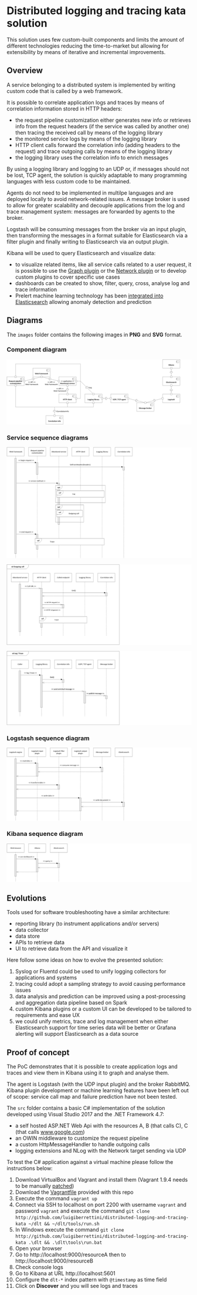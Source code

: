 # Distributed logging and tracing kata solution

This solution uses few custom-built components and limits the amount of different technologies reducing the time-to-market but allowing for extensibility by means of iterative and incremental improvements.


## Overview

A service belonging to a distributed system is implemented by writing custom code that is called by a web framework.

It is possible to correlate application logs and traces by means of correlation information stored in HTTP headers:
 - the request pipeline customization either generates new info or retrieves info from the request headers (if the service was called by another one) then tracing the received call by means of the logging library
 - the monitored service logs by means of the logging library
 - HTTP client calls forward the correlation info (adding headers to the request) and trace outgoing calls by means of the logging library
 - the logging library uses the correlation info to enrich messages

By using a logging library and logging to an UDP or, if messages should not be lost, TCP agent, the solution is quickly adaptable to many programming languages with less custom code to be maintained.

Agents do not need to be implemented in multilpe languages and are deployed locally to avoid network-related issues. A message broker is used to allow for greater scalability and decouple applications from the log and trace management system: messages are forwarded by agents to the broker.

Logstash will be consuming messages from the broker via an input plugin, then transforming the messages in a format suitable for Elasticsearch via a filter plugin and finally writing to Elasticsearch via an output plugin.

Kibana will be used to query Elasticsearch and visualize data:
 - to visualize related items, like all service calls related to a user request, it is possible to use the [Graph plugin](http://www.elastic.co/products/x-pack/graph) or the [Network plugin](http://dlumbrer.github.io/kbn_network/) or to develop custom plugins to cover specific use cases
 - dashboards can be created to show, filter, query, cross, analyse log and trace information
 - Prelert machine learning technology has been [integrated into Elasticsearch](https://www.elastic.co/blog/introducing-machine-learning-for-the-elastic-stack) allowing anomaly detection and prediction


## Diagrams

The `images` folder contains the following images in **PNG** and **SVG** format.

### Component diagram
![Component diagram](images/md-png/diagram-01.png)

### Service sequence diagrams
![Service sequence diagram 1](images/md-png/diagram-02.png)

![Service sequence diagram 2](images/md-png/diagram-03.png)

![Service sequence diagram 3](images/md-png/diagram-04.png)

### Logstash sequence diagram
![Logstash sequence diagram](images/md-png/diagram-05.png)

### Kibana sequence diagram
![Kibana sequence diagram](images/md-png/diagram-06.png)


## Evolutions

Tools used for software troubleshooting have a similar architecture:
 - reporting library (to instrument applications and/or servers)
 - data collector
 - data store
 - APIs to retrieve data
 - UI to retrieve data from the API and visualize it

Here follow some ideas on how to evolve the presented solution:
1. Syslog or Fluentd could be used to unify logging collectors for applications and systems
2. tracing could adopt a sampling strategy to avoid causing performance issues
3. data analysis and prediction can be improved using a post-processing and aggregation data pipeline based on Spark
4. custom Kibana plugins or a custom UI can be developed to be tailored to requirements and ease UX
5. we could unify metrics, trace and log management when either Elasticsearch support for time series data will be better or Grafana alerting will support Elasticsearch as a data source


## Proof of concept
The PoC demonstrates that it is possible to create application logs and traces and view them in Kibana using it to graph and analyse them.

The agent is Logstash (with the UDP input plugin) and the broker RabbitMQ.
Kibana plugin development or machine learning features have been left out of scope: service call map and failure prediction have not been tested.

The `src` folder contains a basic C# implementation of the solution developed using Visual Studio 2017 and the .NET Framework 4.7:
 - a self hosted ASP.NET Web Api with the resources A, B (that calls C), C (that calls www.google.com)
 - an OWIN middleware to customize the request pipeline
 - a custom HttpMessageHandler to handle outgoing calls
 - logging extensions and NLog with the Network target sending via UDP

To test the C# application against a virtual machine please follow the instructions below:
1. Download VirtualBox and Vagrant and install them (Vagrant 1.9.4 needs to be manually [patched](http://github.com/mitchellh/vagrant/issues/8520))
2. Download the [Vagrantfile](tools/Vagrantfile) provided with this repo
3. Execute the command `vagrant up`
4. Connect via SSH to localhost on port 2200 with username `vagrant` and password `vagrant` and execute the command `git clone http://github.com/luigiberrettini/distributed-logging-and-tracing-kata ~/dlt && ~/dlt/tools/run.sh`
5. In Windows execute the command `git clone http://github.com/luigiberrettini/distributed-logging-and-tracing-kata .\dlt && .\dlt\tools\run.bat`
6. Open your browser
7. Go to http://localhost:9000/resourceA then to http://localhost:9000/resourceB
8. Check console logs
9. Go to Kibana at URL http://localhost:5601
10. Configure the `dlt-*` index pattern with `@timestamp` as time field
11. Click on **Discover** and you will see logs and traces